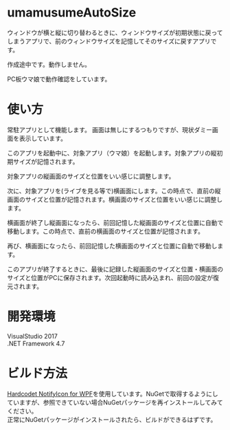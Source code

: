 # umamusumeAutoSize
ウィンドウが横と縦に切り替わるときに、ウィンドウサイズが初期状態に戻ってしまうアプリで、前のウィンドウサイズを記憶してそのサイズに戻すアプリです。  

作成途中です。動作しません。

PC板ウマ娘で動作確認をしています。

# 使い方
常駐アプリとして機能します。
画面は無しにするつもりですが、現状ダミー画面を表示しています。

このアプリを起動中に、対象アプリ（ウマ娘）を起動します。対象アプリの縦初期サイズが記憶されます。

対象アプリの縦画面のサイズと位置をいい感じに調整します。

次に、対象アプリを(ライブを見る等で)横画面にします。この時点で、直前の縦画面のサイズと位置が記憶されます。横画面のサイズと位置をいい感じに調整します。

横画面が終了し縦画面になったら、前回記憶した縦画面のサイズと位置に自動で移動します。この時点で、直前の横画面のサイズと位置が記憶されます。

再び、横画面になったら、前回記憶した横画面のサイズと位置に自動で移動します。

このアプリが終了するときに、最後に記録した縦画面のサイズと位置・横画面のサイズと位置がPCに保存されます。次回起動時に読み込まれ、前回の設定が復元されます。

# 開発環境
VisualStudio 2017  
.NET Framework 4.7

# ビルド方法
 [Hardcodet NotifyIcon for WPF](https://github.com/hardcodet/wpf-notifyicon)を使用しています。NuGetで取得するようにしていますが、参照できていない場合NuGetパッケージを再インストールしてみてください。  
 正常にNuGetパッケージがインストールされたら、ビルドができるはずです。
